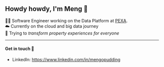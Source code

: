 ## Howdy howdy, I'm Meng 🤠 
👨‍💻 Software Engineer working on the Data Platform at [PEXA](https://www.pexa.com.au/).<br />
☁️ Currently on the cloud and big data journey <br />
🚀 Trying to *transform property experiences for everyone*<br />


-------------------------

#### Get in touch 👋
- LinkedIn: https://www.linkedin.com/in/mengopudding <br />
